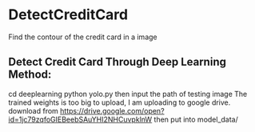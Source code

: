 # DetectCreditCard
Find the contour of the credit card in a image
## Detect Credit Card Through Deep Learning Method:
  cd deeplearning
  python yolo.py
then input the path of testing image
  The trained weights is too big to upload, I am uploading to google drive.
  download from https://drive.google.com/open?id=1jc79zqfoGIEBeebSAuYHI2NHCuvpklnW
  then put into model_data/
